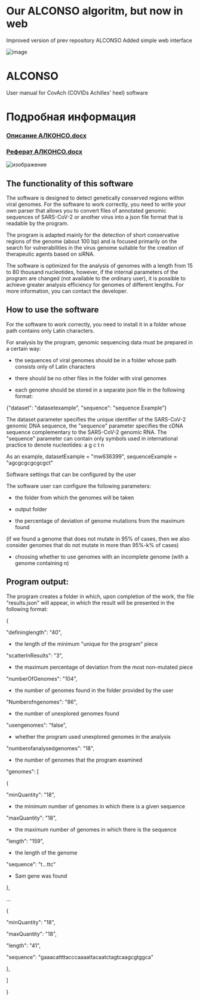 # Our ALCONSO algoritm, but now in web

Improved version of prev repository ALCONSO
Added simple web interface

![image](https://github.com/user-attachments/assets/ec7bb61c-a3d0-4f91-a66e-f55a8e49f8b0)

# ALCONSO
User manual for CovAch (COVIDs Achilles' heel) software

# Подробная информация
### [Описание АЛКОНСО.docx](https://github.com/SredniyBot/ALCONSO/files/9242863/default.docx)
### [Реферат АЛКОНСО.docx](https://github.com/SredniyBot/ALCONSO/files/9242865/default.docx)
![изображение](https://user-images.githubusercontent.com/43825919/182393643-43e32091-cd9b-4ac7-b2c6-3fbdc0b018c1.png)

## The functionality of this software

The software is designed to detect genetically conserved regions within viral genomes. For the software to work correctly, you need to write your own parser that allows you to convert files of annotated genomic sequences of SARS-CoV-2 or another virus into a json file format that is readable by the program.

The program is adapted mainly for the detection of short conservative regions of the genome (about 100 bp) and is focused primarily on the search for vulnerabilities in the virus genome suitable for the creation of therapeutic agents based on siRNA.

The software is optimized for the analysis of genomes with a length from 15 to 80 thousand nucleotides, however, if the internal parameters of the program are changed (not available to the ordinary user), it is possible to achieve greater analysis efficiency for genomes of different lengths. For more information, you can contact the developer.

## How to use the software

For the software to work correctly, you need to install it in a folder whose path contains only Latin characters.

For analysis by the program, genomic sequencing data must be prepared in a certain way:

- the sequences of viral genomes should be in a folder whose path consists only of Latin characters

- there should be no other files in the folder with viral genomes

- each genome should be stored in a separate json file in the following format:

{"dataset": "datasetexample", "sequence": "sequence Example"}

The dataset parameter specifies the unique identifier of the SARS-CoV-2 genomic DNA sequence, the "sequence" parameter specifies the cDNA sequence complementary to the SARS-CoV-2 genomic RNA. The "sequence" parameter can contain only symbols used in international practice to denote nucleotides: a g c t n

As an example, datasetExample = "mw636399", sequenceExample = "agcgcgcgcgcgct"

Software settings that can be configured by the user

The software user can configure the following parameters:

- the folder from which the genomes will be taken

- output folder

- the percentage of deviation of genome mutations from the maximum found

(if we found a genome that does not mutate in 95% of cases, then we also consider genomes that do not mutate in more than 95%-k% of cases)

- choosing whether to use genomes with an incomplete genome (with a genome containing n)

## Program output:

The program creates a folder in which, upon completion of the work, the file "results.json" will appear, in which the result will be presented in the following format:

{

"defininglength": "40",

- the length of the minimum "unique for the program" piece

"scatterInResults": "3",

- the maximum percentage of deviation from the most non-mutated piece

"numberOfGenomes": "104",

- the number of genomes found in the folder provided by the user

"Numberofngenomes": "86",

- the number of unexplored genomes found

"usengenomes": "false",

- whether the program used unexplored genomes in the analysis

"numberofanalysedgenomes": "18",

- the number of genomes that the program examined

"genomes": [

{

"minQuantity": "18",

- the minimum number of genomes in which there is a given sequence

"maxQuantity": "18",

- the maximum number of genomes in which there is the sequence

"length": "159",

- the length of the genome

"sequence": "t...ttc"

- Sam gene was found

},

...

{

"minQuantity": "18",

"maxQuantity": "18",

"length": "41",

"sequence": "gaaacattttacccaaaattacaatctagtcaagcgtggca"

},

]

}

